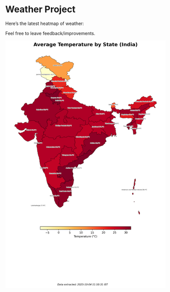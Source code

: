 # Weather Project

Here’s the latest heatmap of weather:

Feel free to leave feedback/improvements.

![India Heatmap](docs/assets/india_heatmap.png?v=E0B351)
